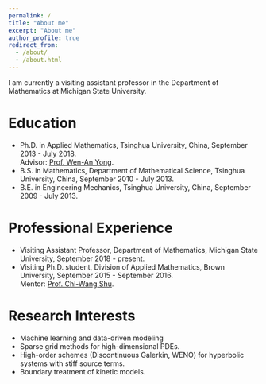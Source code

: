 ```yaml
---
permalink: /
title: "About me"
excerpt: "About me"
author_profile: true
redirect_from: 
  - /about/
  - /about.html
---
```


I am currently a visiting assistant professor in the Department of Mathematics at Michigan State University.

Education
======
- Ph.D. in Applied Mathematics, Tsinghua University, China, September 2013 - July 2018. <br>
  Advisor: [Prof. Wen-An Yong](https://scholar.google.com/citations?user=w4fQqqkAAAAJ&hl=en).
- B.S. in Mathematics, Department of Mathematical Science, Tsinghua University, China, September 2010 - July 2013.
- B.E. in Engineering Mechanics, Tsinghua University, China, September 2009 - July 2013.

Professional Experience
======
- Visiting Assistant Professor, Department of Mathematics, Michigan State University, September 2018 - present. 
- Visiting Ph.D. student, Division of Applied Mathematics, Brown University, September 2015 - September 2016. <br>
  Mentor: [Prof. Chi-Wang Shu](http://www.dam.brown.edu/people/shu/).

Research Interests
======
- Machine learning and data-driven modeling
- Sparse grid methods for high-dimensional PDEs.
- High-order schemes (Discontinuous Galerkin, WENO) for hyperbolic systems with stiff source terms. 
- Boundary treatment of kinetic models.

